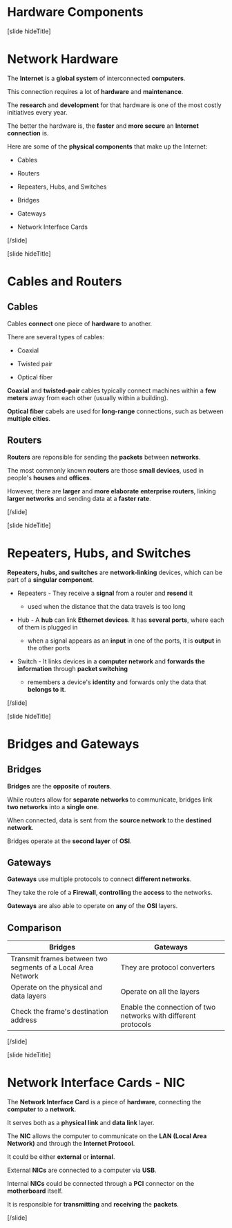 # Hardware Components

[slide hideTitle]

# Network Hardware

The **Internet** is a **global system** of interconnected **computers**.

This connection requires a lot of **hardware** and **maintenance**.

The **research** and **development** for that hardware is one of the most costly initiatives every year.

The better the hardware is, the **faster** and **more secure** an **Internet connection** is.

Here are some of the **physical components** that make up the Internet:

- Cables

- Routers

- Repeaters, Hubs, and Switches

- Bridges

- Gateways

- Network Interface Cards

[/slide]

[slide hideTitle]

# Cables and Routers

## Cables

Cables **connect** one piece of **hardware** to another.

There are several types of cables:

- Coaxial

- Twisted pair

- Optical fiber

**Coaxial** and **twisted-pair** cables typically connect machines within a **few meters** away from each other (usually within a building).

**Optical fiber** cabels are used for **long-range** connections, such as between **multiple cities**.

## Routers

**Routers** are reponsible for sending the **packets** between **networks**.

The most commonly known **routers** are those **small devices**, used in people's **houses** and **offices**.

However, there are **larger** and **more elaborate** **enterprise routers**, linking **larger networks** and sending data at a **faster rate**.

[/slide]

[slide hideTitle]

# Repeaters, Hubs, and Switches

**Repeaters, hubs, and switches** are **network-linking** devices, which can be part of a **singular component**.

- Repeaters - They receive a **signal** from a router and **resend** it
    * used when the distance that the data travels is too long

- Hub - A **hub** can link **Ethernet devices**. It has **several ports**, where each of them is plugged in
    * when a signal appears as an **input** in one of the ports, it is **output** in the other ports

- Switch - It links devices in a **computer network** and **forwards the information** through **packet switching**
    * remembers a device's **identity** and forwards only the data that **belongs to it**.

[/slide]

[slide hideTitle]

# Bridges and Gateways

## Bridges

**Bridges** are the **opposite** of **routers**.

While routers allow for **separate networks** to communicate, bridges link **two networks** into a **single one**.

When connected, data is sent from the **source network** to the **destined network**.

Bridges operate at the **second layer** of **OSI**.

## Gateways

**Gateways** use multiple protocols to connect **different networks**.

They take the role of a **Firewall**, **controlling** the **access** to the networks.

**Gateways** are also able to operate on **any** of the **OSI** layers.

## Comparison

| Bridges | Gateways |
| --- | --- |
| Transmit frames between two segments of a Local Area Network | They are protocol converters |
| Operate on the physical and data layers | Operate on all the layers |
| Check the frame's destination address | Enable the connection of two networks with different protocols |

[/slide]

[slide hideTitle]

# Network Interface Cards - NIC

The **Network Interface Card** is a piece of **hardware**, connecting the **computer** to a **network**.

It serves both as a **physical link** and **data link** layer.

The **NIC** allows the computer to communicate on the **LAN (Local Area Network)** and through the **Internet Protocol**.

It could be either **external** or **internal**.

External **NICs** are connected to a computer via **USB**.

Internal **NICs** could be connected through a **PCI** connector on the **motherboard** itself.

It is responsible for **transmitting** and **receiving** the **packets**.

[/slide]